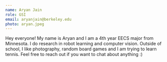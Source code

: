 ```yaml
---
name: Aryan Jain
role: GSI
email: aryanjain@berkeley.edu
photo: aryan.jpeg
---
```


Hey everyone! My name is Aryan and I am a 4th year EECS major from Minnesota. I do research in robot learning and computer vision. Outside of school, I like photography, random board games and I am trying to learn tennis. Feel free to reach out if you want to chat about anything :)